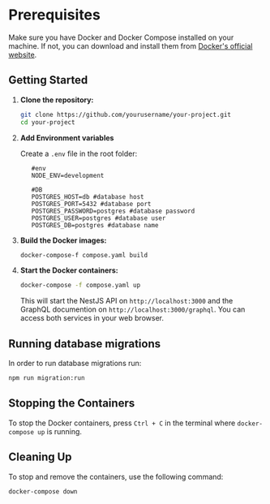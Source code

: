# Prerequisites

Make sure you have Docker and Docker Compose installed on your machine. If not, you can download and install them from [Docker's official website](https://www.docker.com/get-started).

## Getting Started

1. **Clone the repository:**

   ```bash
   git clone https://github.com/yourusername/your-project.git
   cd your-project
   ```

2. **Add Environment variables**

   Create a `.env` file in the root folder:

   ```env
      #env
      NODE_ENV=development

      #DB
      POSTGRES_HOST=db #database host
      POSTGRES_PORT=5432 #database port
      POSTGRES_PASSWORD=postgres #database password
      POSTGRES_USER=postgres #database user
      POSTGRES_DB=postgres #database name
   ```

3. **Build the Docker images:**

   ```bash
   docker-compose-f compose.yaml build
   ```

4. **Start the Docker containers:**

   ```bash
   docker-compose -f compose.yaml up
   ```

   This will start the NestJS API on `http://localhost:3000` and the GraphQL documention on `http://localhost:3000/graphql`. You can access both services in your web browser.

## Running database migrations 

In order to run database migrations run:

   ```bash
   npm run migration:run
   ```

## Stopping the Containers

To stop the Docker containers, press `Ctrl + C` in the terminal where `docker-compose up` is running.

## Cleaning Up

To stop and remove the containers, use the following command:

```bash
docker-compose down
```